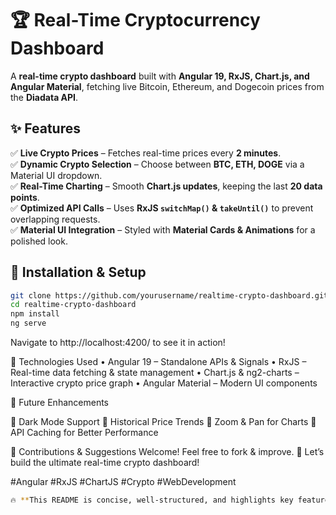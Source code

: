 # 🏆 Real-Time Cryptocurrency Dashboard  

A **real-time crypto dashboard** built with **Angular 19, RxJS, Chart.js, and Angular Material**, fetching live Bitcoin, Ethereum, and Dogecoin prices from the **Diadata API**.  

## ✨ Features  
✅ **Live Crypto Prices** – Fetches real-time prices every **2 minutes**.  
✅ **Dynamic Crypto Selection** – Choose between **BTC, ETH, DOGE** via a Material UI dropdown.  
✅ **Real-Time Charting** – Smooth **Chart.js updates**, keeping the last **20 data points**.  
✅ **Optimized API Calls** – Uses **RxJS `switchMap()` & `takeUntil()`** to prevent overlapping requests.  
✅ **Material UI Integration** – Styled with **Material Cards & Animations** for a polished look.  

## 🔧 Installation & Setup  
```sh
git clone https://github.com/yourusername/realtime-crypto-dashboard.git
cd realtime-crypto-dashboard
npm install
ng serve
```

Navigate to http://localhost:4200/ to see it in action!

🚀 Technologies Used
	•	Angular 19 – Standalone APIs & Signals
	•	RxJS – Real-time data fetching & state management
	•	Chart.js & ng2-charts – Interactive crypto price graph
	•	Angular Material – Modern UI components

📌 Future Enhancements

🔹 Dark Mode Support
🔹 Historical Price Trends
🔹 Zoom & Pan for Charts
🔹 API Caching for Better Performance

🎯 Contributions & Suggestions Welcome! Feel free to fork & improve.
🚀 Let’s build the ultimate real-time crypto dashboard!

#Angular #RxJS #ChartJS #Crypto #WebDevelopment

```sh
🔥 **This README is concise, well-structured, and highlights key features!** Would you like to add anything else? 😊🚀
```
